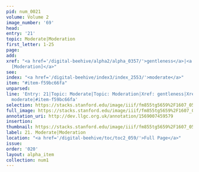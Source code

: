 ```yaml
---
pid: num_0021
volume: Volume 2
image_number: '69'
head: 
entry: '21'
topic: Moderate|Moderation
first_letter: 1-25
page: 
add: 
xref: "<a href='/digital-beehive/alpha2/alpha_0357/'>gentleness</a>|<a href='/digital-beehive/toc/toc2_260/'>1331
  [Moderation]</a>"
see: 
index: "<a href='/digital-beehive/index3/index_2553/'>moderate</a>"
item: "#item-f59bc66fa"
unparsed: 
line: 'Entry: 21|Topic: Moderate|Topic: Moderation|Xref: gentleness|Xref: 1331 [Moderation]|Index:
  moderate|#item-f59bc66fa'
selection: https://stacks.stanford.edu/image/iiif/fm855tg5659%2F1607_0536/320,3402,3026,427/full/0/default.jpg
full_image: https://stacks.stanford.edu/image/iiif/fm855tg5659%2F1607_0536/full/full/0/default.jpg
annotation_uri: http://dev.llgc.org.uk/annotation/1569007459579
insertion: 
thumbnail: https://stacks.stanford.edu/image/iiif/fm855tg5659%2F1607_0536/320,3402,600,180/250,/0/default.jpg
label: 21. Moderate|Moderation
location: "<a href='/digital-beehive/toc/toc2_059/'>Full Page</a>"
issue: 
order: '020'
layout: alpha_item
collection: num1
---
```

